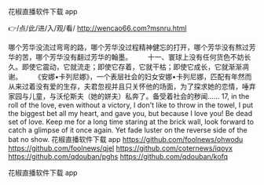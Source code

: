 
花椒直播软件下载 app




👉/点/此/进/入/观/看/ http://wencao66.com?msnru.html




哪个芳华没流过弯弯的路，哪个芳华没过程精神健忘的打开，哪个芳华没有熬过芳华的苦，哪个芳华没有翻过芳华的翰墨。
　　十一、寰球上没有任何货色不妨长久。即使它震动，它就流走；即使它存着，它就干枯；即使它成长，它就渐渐凋谢。
　　《安娜•卡列尼娜》，一个表层社会的妇女安娜•卡列尼娜，匹配有年然而从来过着没有爱的生存，夫君忽视并且只关怀他的场面，为了探求她的恋情，唾弃家园与儿童，与沃伦斯夫（她的姘夫）私奔了。备受着社会的秽闻……
17, in the roll of the love, even without a victory, I don't like to throw in the towel, I put the biggest bet all my heart, and gave you, but because I love you!
Be dead set of love.
Keep me for a long time staring at the brick wall, look forward to catch a glimpse of it once again.
Yet fade luster on the reverse side of the bat no show.
花椒直播软件下载 app https://github.com/foolnews/ohwodu
https://github.com/foolnews/qjel
https://github.com/coternews/iqoyx
https://github.com/qdouban/pghs
https://github.com/qdouban/kofq





花椒直播软件下载 app
